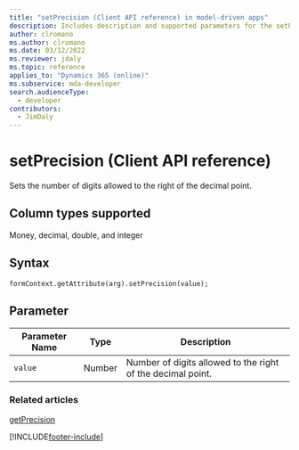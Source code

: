 ```yaml
---
title: "setPrecision (Client API reference) in model-driven apps"
description: Includes description and supported parameters for the setPrecision method.
author: clromano
ms.author: clromano
ms.date: 03/12/2022
ms.reviewer: jdaly
ms.topic: reference
applies_to: "Dynamics 365 (online)"
ms.subservice: mda-developer
search.audienceType: 
  - developer
contributors:
  - JimDaly
---
```

# setPrecision (Client API reference)

Sets the number of digits allowed to the right of the decimal point. 

## Column types supported

Money, decimal, double, and integer

## Syntax

`formContext.getAttribute(arg).setPrecision(value);`

## Parameter

 Parameter Name| Type| Description  |
| --------|-----------| -----|
|`value`| Number| Number of digits allowed to the right of the decimal point.|

### Related articles

[getPrecision](getPrecision.md)

[!INCLUDE[footer-include](../../../../../includes/footer-banner.md)]
